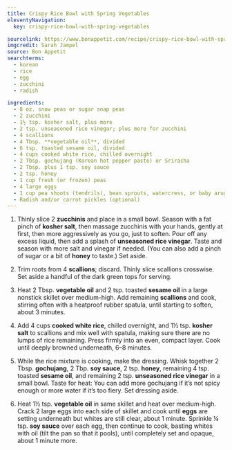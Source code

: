 ```yaml
---
title: Crispy Rice Bowl with Spring Vegetables
eleventyNavigation:
  key: crispy-rice-bowl-with-spring-vegetables

sourcelink: https://www.bonappetit.com/recipe/crispy-rice-bowl-with-spring-vegetables
imgcredit: Sarah Jampel
source: Bon Appetit
searchterms:
  - korean
  - rice
  - egg
  - zucchini
  - radish

ingredients:
  - 8 oz. snow peas or sugar snap peas
  - 2 zucchini
  - 1½ tsp. kosher salt, plus more
  - 2 tsp. unseasoned rice vinegar; plus more for zucchini
  - 4 scallions
  - 4 Tbsp. **vegetable oil**, divided
  - 6 tsp. toasted sesame oil, divided
  - 4 cups cooked white rice, chilled overnight
  - 2 Tbsp. gochujang (Korean hot pepper paste) or Sriracha
  - 2 Tbsp. plus 1 tsp. soy sauce
  - 2 tsp. honey
  - 1 cup fresh (or frozen) peas
  - 4 large eggs
  - 1 cup pea shoots (tendrils), bean sprouts, watercress, or baby arugula (optional)
  - Radish and/or carrot pickles (optional)
---
```


1. Thinly slice 2 **zucchinis** and place in a small bowl. Season with a fat pinch of **kosher salt**, then massage zucchinis with your hands, gently at first, then more aggressively as you go, just to soften. Pour off any excess liquid, then add a splash of **unseasoned rice vinegar**. Taste and season with more salt and vinegar if needed. (You can also add a pinch of sugar or a bit of **honey** to taste.) Set aside.

2. Trim roots from 4 **scallions**; discard. Thinly slice scallions crosswise. Set aside a handful of the dark green tops for serving.

3. Heat 2 Tbsp. **vegetable oil** and 2 tsp. toasted **sesame oil** in a large nonstick skillet over medium-high. Add remaining **scallions** and cook, stirring often with a heatproof rubber spatula, until starting to soften, about 3 minutes.

4. Add 4 cups **cooked white rice**, chilled overnight, and 1½ tsp. **kosher salt** to scallions and mix well with spatula, making sure there are no lumps of rice remaining. Press firmly into an even, compact layer. Cook until deeply browned underneath, 6–8 minutes.

5. While the rice mixture is cooking, make the dressing. Whisk together 2 Tbsp. **gochujang**, 2 Tbp. **soy sauce**, 2 tsp. **honey**, remaining 4 tsp. toasted **sesame oil**, and remaining 2 tsp. **unseasoned rice vinegar** in a small bowl. Taste for heat: You can add more gochujang if it’s not spicy enough or more water if it’s too fiery. Set dressing aside.

6. Heat 1½ tsp. **vegetable oil** in same skillet and heat over medium-high. Crack 2 large eggs into each side of skillet and cook until **eggs** are setting underneath but whites are still clear, about 1 minute. Sprinkle ¼ tsp. **soy sauce** over each egg, then continue to cook, basting whites with oil (tilt the pan so that it pools), until completely set and opaque, about 1 minute more.
